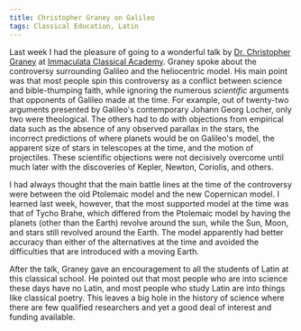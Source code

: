 ```yaml
---
title: Christopher Graney on Galileo
tags: Classical Education, Latin
---
```


Last week I had the pleasure of going to a wonderful talk by [Dr. Christopher Graney](https://www.amazon.com/Setting-Aside-All-Authority-Copernicus/dp/0268029881) at [Immaculata Classical Academy](http://www.immaculataclassicalacademy.com/).  Graney spoke about the controversy surrounding Galileo and the heliocentric model.  His main point was that most people spin this controversy as a conflict between science and bible-thumping faith, while ignoring the numerous *scientific* arguments that opponents of Galileo made at the time.  For example, out of twenty-two arguments presented by Galileo's contemporary Johann Georg Locher, only two were theological.  The others had to do with objections from empirical data such as the absence of any observed parallax in the stars, the incorrect predictions of where planets would be on Galileo's model, the apparent size of stars in telescopes at the time, and the motion of projectiles.  These scientific objections were not decisively overcome until much later with the discoveries of Kepler, Newton, Coriolis, and others.

I had always thought that the main battle lines at the time of the controversy were between the old Ptolemaic model and the new Copernican model.  I learned last week, however, that the most supported model at the time was that of Tycho Brahe, which differed from the Ptolemaic model by having the planets (other than the Earth) revolve around the sun, while the Sun, Moon, and stars still revolved around the Earth.  The model apparently had better accuracy than either of the alternatives at the time and avoided the difficulties that are introduced with a moving Earth.

After the talk, Graney gave an encouragement to all the students of Latin at this classical school.  He pointed out that most people who are into science these days have no Latin, and most people who study Latin are into things like classical poetry.  This leaves a big hole in the history of science where there are few qualified researchers and yet a good deal of interest and funding available.